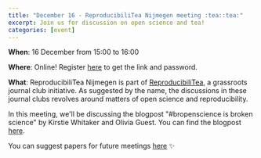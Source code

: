 ```yaml
---
title: "December 16 - ReproducibiliTea Nijmegen meeting :tea::tea:"
excerpt: Join us for discussion on open science and tea!
categories: [event]
---
```


**When**: 16 December from 15:00 to 16:00

**Where**: Online! Register [here](https://forms.gle/ivspd9sYykxbFkp86) to get the link and password.

**What**: ReproducibiliTea Nijmegen is part of [ReproducibiliTea](https://reproducibilitea.org/), a grassroots journal club initiative.
As suggested by the name, the discussions in these journal clubs revolves around matters of open science and reproducibility.

In this meeting, we'll be discussing the blogpost "#bropenscience is broken science" by Kirstie Whitaker and Olivia Guest.
You can find the blogpost [here](https://thepsychologist.bps.org.uk/volume-33/november-2020/bropenscience-broken-science).

You can suggest papers for future meetings [here](https://docs.google.com/spreadsheets/d/1efHsgzEu9OqKNRk9EARDNL3gBfsPNRgbdt7-PhfWS-U/edit#gid=350301351) :sparkles:
